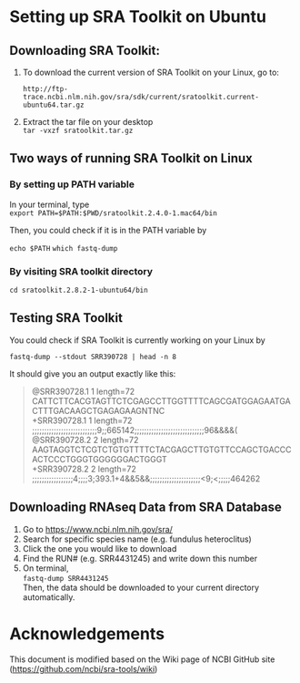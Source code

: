 # Setting up SRA Toolkit on Ubuntu

## Downloading SRA Toolkit:

1. To download the current version of SRA Toolkit on your Linux, go to:
  
       http://ftp-trace.ncbi.nlm.nih.gov/sra/sdk/current/sratoolkit.current-ubuntu64.tar.gz

2. Extract the tar file on your desktop  
`tar -vxzf sratoolkit.tar.gz` 

## Two ways of running SRA Toolkit on Linux
### By setting up PATH variable
In your terminal, type  
`export PATH=$PATH:$PWD/sratoolkit.2.4.0-1.mac64/bin`
  
Then, you could check if it is in the PATH variable by  

`echo $PATH`
`which fastq-dump`  

  
### By visiting SRA toolkit directory  
`cd sratoolkit.2.8.2-1-ubuntu64/bin`    

## Testing SRA Toolkit  
You could check if SRA Toolkit is currently working on your Linux by  
  
`fastq-dump --stdout SRR390728 | head -n 8`  
  
It should give you an output exactly like this:  
>@SRR390728.1 1 length=72
>CATTCTTCACGTAGTTCTCGAGCCTTGGTTTTCAGCGATGGAGAATGACTTTGACAAGCTGAGAGAAGNTNC  
>+SRR390728.1 1 length=72  
>;;;;;;;;;;;;;;;;;;;;;;;;;;;9;;665142;;;;;;;;;;;;;;;;;;;;;;;;;;;;;96&&&&(  
>@SRR390728.2 2 length=72 
>AAGTAGGTCTCGTCTGTGTTTTCTACGAGCTTGTGTTCCAGCTGACCCACTCCCTGGGTGGGGGGACTGGGT  
>+SRR390728.2 2 length=72   
>;;;;;;;;;;;;;;;;;4;;;;3;393.1+4&&5&&;;;;;;;;;;;;;;;;;;;;;<9;<;;;;;464262    
  
## Downloading RNAseq Data from SRA Database  
1. Go to https://www.ncbi.nlm.nih.gov/sra/  
2. Search for specific species name (e.g. fundulus heteroclitus)  
3. Click the one you would like to download  
4. Find the RUN# (e.g. SRR4431245) and write down this number  
5. On terminal,   
        `fastq-dump SRR4431245`  
   Then, the data should be downloaded to your current directory automatically.   
  
# Acknowledgements   
This document is modified based on the Wiki page of NCBI GitHub site (https://github.com/ncbi/sra-tools/wiki)  
